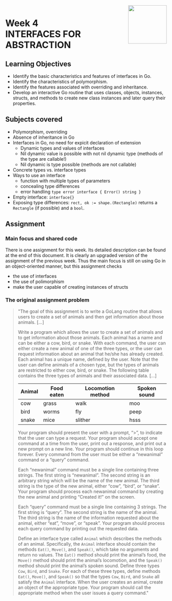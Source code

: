 <a href="../">
  <img src="/img/Functions,%20Methods,%20and%20Interfaces%20in%20Go%20logo.avif" width="120" align="right">
</a>

# Week 4 <br> INTERFACES FOR ABSTRACTION

## Learning Objectives
- Identify the basic characteristics and features of interfaces in Go.
- Identify the characteristics of polymorphism.
- Identify the features associated with overriding and inheritance.
- Develop an interactive Go routine that uses classes, objects, instances, structs, and methods to create new class instances and later query their properties.

## Subjects covered
- Polymorphism, overriding
- Absence of inheritance in Go 
- Interfaces in Go, no need for expicit declaration of extension
  - Dynamic types and values of interfaces
  - Nil dynamic value is possible with not nil dynamic type (methods of the type are callable!)
  - Nil dynamic is type possible (methods are not callable)
- Concrete types vs. interface types
- Ways to use an interface
  - function with multiple types of parameters
  - concealing type differences
  - error handling `type error interface { Error() string }`
- Empty interface: `interface{}`
- Exposing type differences: `rect, ok := shape.(Rectangle)` returns a `Rectangle` (if possible) and a `bool`.

## Assignment

### Main focus and shared code

There is one assignment for this week. Its detailed description can be found at the end of this document. It is clearly an upgraded version of the assignment of the previous week. Thus the main focus is still on using Go in an object-oriented manner, but this assignment checks 
- the use of interfaces
- the use of polimorphism
- make the user capable of creating instances of structs

### The original assignment problem

>"The goal of this assignment is to write a GoLang routine that allows users to create a set of animals and then get information about those animals. \[...\] 
>
>Write a program which allows the user to create a set of animals and to get information about those animals. Each animal has a name and can be either a cow, bird, or snake. With each command, the user can either create a new animal of one of the three types, or the user can request information about an animal that he/she has already created. Each animal has a unique name, defined by the user. Note that the user can define animals of a chosen type, but the types of animals are restricted to either cow, bird, or snake. The following table contains the three types of animals and their associated data. \[...\] 
>
>| Animal      | Food eaten  | Locomotion method | Spoken sound |
>| ----------- | ----------- | ----------------- | ------------ |
>| cow         | grass       | walk              | moo          |
>| bird        | worms       | fly               | peep         |
>| snake       | mice        | slither           | hsss         |
>
>Your program should present the user with a prompt, “>”, to indicate that the user can type a request. Your program should accept one command at a time from the user, print out a response, and print out a new prompt on a new line. Your program should continue in this loop forever. Every command from the user must be either a “newanimal” command or a “query” command.
>
>Each “newanimal” command must be a single line containing three strings. The first string is “newanimal”. The second string is an arbitrary string which will be the name of the new animal. The third string is the type of the new animal, either “cow”, “bird”, or “snake”. Your program should process each newanimal command by creating the new animal and printing “Created it!” on the screen.
>
>Each “query” command must be a single line containing 3 strings. The first string is “query”. The second string is the name of the animal. The third string is the name of the information requested about the animal, either “eat”, “move”, or “speak”. Your program should process each query command by printing out the requested data.
>
>Define an interface type called `Animal` which describes the methods of an animal. Specifically, the `Animal` interface should contain the methods `Eat()`, `Move()`, and `Speak()`, which take no arguments and return no values. The `Eat()` method should print the animal’s food, the `Move()` method should print the animal’s locomotion, and the `Speak()` method should print the animal’s spoken sound. Define three types `Cow`, `Bird`, and `Snake`. For each of these three types, define methods `Eat()`, `Move()`, and `Speak()` so that the types `Cow`, `Bird`, and `Snake` all satisfy the `Animal` interface. When the user creates an animal, create an object of the appropriate type. Your program should call the appropriate method when the user issues a query command."
